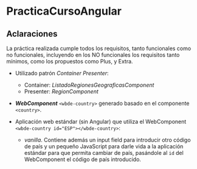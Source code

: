 # PracticaCursoAngular

## Aclaraciones

La práctica realizada cumple todos los requisitos, tanto funcionales como no funcionales, incluyendo en los NO funcionales los requisitos tanto mínimos, como los propuestos como Plus, y Extra.

- Utilizado patrón _Container Presenter_:
    - Container: _ListadoRegionesGeograficasComponent_
    - Presenter: _RegionComponent_

- _**WebComponent**_ `<wbde-country>` generado basado en el componente `<country>`.

- Aplicación web estándar (sin Angular) que utiliza el WebComponent `<wbde-country id="ESP"></wbde-country>`:
    - _vanilla_. Contiene además un input field para introducir otro código de país y un pequeño JavaScript para darle vida a la aplicación estándar para que permita cambiar de país, pasándole al `id` del WebComponent el código de país introducido.
